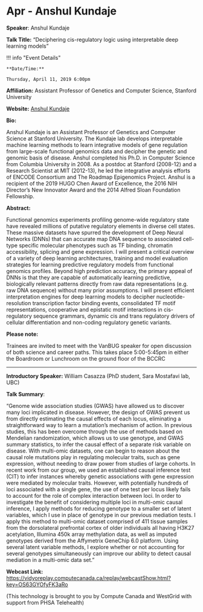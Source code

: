 # Apr - Anshul Kundaje

**Speaker**: Anshul Kundaje

**Talk Title:** “Deciphering cis-regulatory logic using interpretable deep learning models”

!!! info "Event Details"
    
    
    **Date/Time:**
    
    Thursday, April 11, 2019 6:00pm

**Affiliation:** Assistant Professor of Genetics and Computer Science, Stanford University

**Website:** [Anshul Kundaje](https://sites.google.com/site/anshulkundaje/)

**Bio:**

Anshul Kundaje is an Assistant Professor of Genetics and Computer Science at Stanford University. The Kundaje lab develops interpretable machine learning methods to learn integrative models of gene regulation from large-scale functional genomics data and decipher the genetic and genomic basis of disease. Anshul completed his Ph.D. in Computer Science from Columbia University in 2008. As a postdoc at Stanford (2008-12) and a Research Scientist at MIT (2012-13), he led the integrative analysis efforts of ENCODE Consortium and The Roadmap Epigenomics Project. Anshul is a recipient of the 2019 HUGO Chen Award of Excellence, the 2016 NIH Director’s New Innovator Award and the 2014 Alfred Sloan Foundation Fellowship.

**Abstract:**

Functional genomics experiments profiling genome-wide regulatory state have revealed millions of putative regulatory elements in diverse cell states. These massive datasets have spurred the development of Deep Neural Networks (DNNs) that can accurate map DNA sequence to associated cell-type specific molecular phenotypes such as TF binding, chromatin accessibility, splicing and gene expression. I will present a critical overview of a variety of deep learning architectures, training and model evaluation strategies for learning predictive regulatory models from functional genomics profiles. Beyond high prediction accuracy, the primary appeal of DNNs is that they are capable of automatically learning predictive, biologically relevant patterns directly from raw data representations (e.g. raw DNA sequence) without many prior assumptions. I will present efficient interpretation engines for deep learning models to decipher nucleotide-resolution transcription factor binding events, consolidated TF motif representations, cooperative and epistatic motif interactions in cis-regulatory sequence grammars, dynamic cis and trans regulatory drivers of cellular differentiation and non-coding regulatory genetic variants.

**Please note:**

Trainees are invited to meet with the VanBUG speaker for open discussion of both science and career paths. This takes place 5:00-5:45pm in either the Boardroom or Lunchroom on the ground floor of the BCCRC

---

**Introductory Speaker:** William Casazza (PhD student, Sara Mostafavi lab, UBC)

**Talk Summary**:

“Genome wide association studies (GWAS) have allowed us to discover many loci implicated in disease. However, the design of GWAS prevent us from directly estimating the causal effects of each locus, eliminating a straightforward way to learn a mutation’s mechanism of action. In previous studies, this has been overcome through the use of methods based on Mendelian randomization, which allows us to use genotype, and GWAS summary statistics, to infer the causal effect of a separate risk variable on disease. With multi-omic datasets, one can begin to reason about the causal role mutations play in regulating molecular traits, such as gene expression, without needing to draw power from studies of large cohorts. In recent work from our group, we used an established causal inference test (CIT) to infer instances whereby genetic associations with gene expression were mediated by molecular traits. However, with potentially hundreds of loci associated with a single gene, the use of one test per locus likely fails to account for the role of complex interaction between loci. In order to investigate the benefit of considering multiple loci in multi-omic causal inference, I apply methods for reducing genotype to a smaller set of latent variables, which I use in place of genotype in our previous mediation tests. I apply this method to multi-omic dataset comprised of 411 tissue samples from the dorsolateral prefrontal cortex of older individuals all having H3K27 acetylation, Illumina 450k array methylation data, as well as imputed genotypes derived from the Affymetrix GeneChip 6.0 platform. Using several latent variable methods, I explore whether or not accounting for several genotypes simultaneously can improve our ability to detect causal mediation in a multi-omic data set.”

**Webcast Link:** <https://vidyoreplay.computecanada.ca/replay/webcastShow.html?key=OS63GYOfyFK3aRo>

(This technology is brought to you by Compute Canada and WestGrid with support from PHSA Telehealth)

